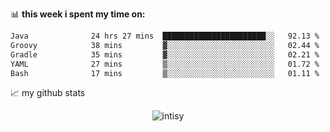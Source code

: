 📊 **this week i spent my time on:**
<!--START_SECTION:waka-->

```txt
Java              24 hrs 27 mins  ███████████████████████░░   92.13 %
Groovy            38 mins         ▓░░░░░░░░░░░░░░░░░░░░░░░░   02.44 %
Gradle            35 mins         ▓░░░░░░░░░░░░░░░░░░░░░░░░   02.21 %
YAML              27 mins         ▒░░░░░░░░░░░░░░░░░░░░░░░░   01.72 %
Bash              17 mins         ▒░░░░░░░░░░░░░░░░░░░░░░░░   01.11 %
```

<!--END_SECTION:waka-->


📈 my github stats

<p align="center"> <img src="https://github-readme-stats.vercel.app/api?username=intisy&show_icons=true&theme=gotham" alt="intisy" />




